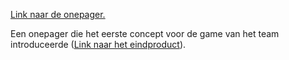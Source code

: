[Link naar de onepager.](http://curleyds.github.io/projects/onepager-2021-2022)

Een onepager die het eerste concept voor de game van het team introduceerde ([Link naar het eindproduct](https://github.com/CurleyDS/CLE4)).
